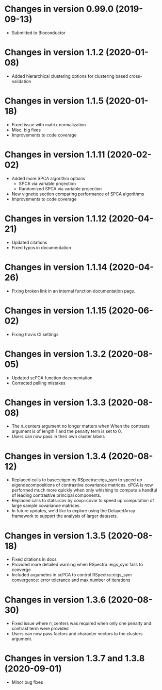 # Changes in version 0.99.0 (2019-09-13)
+ Submitted to Bioconductor

# Changes in version 1.1.2 (2020-01-08)
+ Added hierarchical clustering options for clustering based cross-validation

# Changes in version 1.1.5 (2020-01-18)
+ Fixed issue with matrix normalization
+ Misc. big fixes
+ Improvements to code coverage

# Changes in version 1.1.11 (2020-02-02)
+ Added more SPCA algorithm options
  - SPCA via variable projection
  - Randomized SPCA via variable projection
+ New vignette section comparing performance of SPCA algorithms
+ Improvements to code coverage

# Changes in version 1.1.12 (2020-04-21)
+ Updated citations
+ Fixed typos in documentation

# Changes in version 1.1.14 (2020-04-26)
+ Fixing broken link in an internal function documentation page.

# Changes in version 1.1.15 (2020-06-02)
+ Fixing travis CI settings

# Changes in version 1.3.2 (2020-08-05)
+ Updated scPCA function documentation
+ Corrected pelling mistakes

# Changes in version 1.3.3 (2020-08-08)
+ The n_centers argument no longer matters when When the contrasts argument is of length 1 and the penalty term is set to 0.
+ Users can now pass in their own cluster labels

# Changes in version 1.3.4 (2020-08-12)
+ Replaced calls to base::eigen by RSpectra::eigs_sym to speed up eigendecompositions of contrastive covariance matrices. cPCA is now performed much more quickly when only whishing to compute a handful of leading contrastive principal components.
+ Replaced calls to stats::cov by coop::covar to speed up computation of large sample covariance matrices.
+ In future updates, we'd like to explore using the DelayedArray framework to support the analysis of larger datasets.

# Changes in version 1.3.5 (2020-08-18)
+ Fixed citations in docs
+ Provided more detailed warning when RSpectra::eigs_sym fails to converge
+ Included argumetns in scPCA to control RSpectra::eigs_sym convergence: error tolerance and max number of iterations

# Changes in version 1.3.6 (2020-08-30)
+ Fixed issue where n_centers was required when only one penalty and contrast term were provided
+ Users can now pass factors and character vectors to the clusters argument.

# Changes in version 1.3.7 and 1.3.8 (2020-09-01)
+ Minor bug fixes
